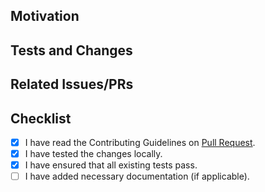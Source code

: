 ## Motivation
<!-- Why is this change necessary? What problem does it solve or what value does it add? -->

## Tests and Changes
<!-- - **chore**: Code maintenance, no feature changes -->



## Related Issues/PRs



## Checklist
- [x] I have read the Contributing Guidelines on [Pull Request](https://github.com/mkeithX/mkeithx.github.io/blob/main/CONTRIBUTING.md#pull-requests).
- [x] I have tested the changes locally.
- [x] I have ensured that all existing tests pass.
- [ ] I have added necessary documentation (if applicable).
